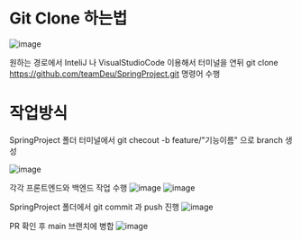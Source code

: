 <h1>Git Clone 하는법</h1>

![image](https://github.com/user-attachments/assets/e3dd543c-a05c-4a5f-a92b-40f4c4bfa503)

원하는 경로에서 InteliJ 나 VisualStudioCode 이용해서 터미널을 연뒤
git clone https://github.com/teamDeu/SpringProject.git 명령어 수행


<h1>작업방식</h1>

SpringProject 폴더 터미널에서 git checout -b feature/"기능이름" 으로 branch 생성

![image](https://github.com/user-attachments/assets/a74620bd-c22b-48d5-8d66-362e7f761680)


각각 프론트엔드와 백엔드 작업 수행
![image](https://github.com/user-attachments/assets/e495cdf4-683e-4594-8c5b-46cfa69f0a8d)
![image](https://github.com/user-attachments/assets/61cdb4da-47ef-4e49-b93f-bd88d5379224)


SpringProject 폴더에서 git commit 과 push 진행
![image](https://github.com/user-attachments/assets/ab8210d0-ca75-4b68-bbf5-880ac183b9b4)


PR 확인 후 main 브랜치에 병합
![image](https://github.com/user-attachments/assets/a3f24d99-9ab4-45af-be8e-fa96085425da)









